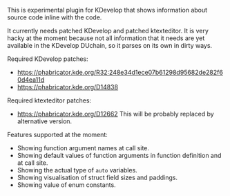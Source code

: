 This is experimental plugin for KDevelop that shows information about source code inline with the code.

It currently needs patched KDevelop and patched ktexteditor. It is very hacky at the moment because not all information that it needs are yet available in the KDevelop DUchain, so it parses on its own in dirty ways.

Required KDevelop patches:

 * https://phabricator.kde.org/R32:248e34d1ece07b61298d95682de282f60d4ea11d
 * https://phabricator.kde.org/D14838

Required ktexteditor patches:
 
 * https://phabricator.kde.org/D12662 This will be probably replaced by alternative version.

Features supported at the moment:

 * Showing function argument names at call site.
 * Showing default values of function arguments in function definition and at call site.
 * Showing the actual type of `auto` variables.
 * Showing visualisation of struct field sizes and paddings.
 * Showing value of enum constants.

